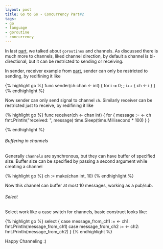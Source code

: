 ```yaml
---
layout: post
title: Go to Go - Concurrency Part#2
tags:
- go
- language
- goroutine
- concurrency
---
```


In last [part](/go-to-go-concurrency), we talked about `goroutines` and channels. As discussed there is much more to channels, liked channel direction, by default a channel is bi-directional, but it can be restricted to sending or receiving.

In sender, receiver example from [part](/go-to-go-concurrency), sender can only be restricted to sending, by redifining it like

{% highlight go %}
func sender(ch chan <- int) {
  for i := 0; ; i++ {
    ch <- i
  }
}
{% endhighlight %}

Now sender can only send signal to channel `ch`. Similarly receiver can be restricted just to receive, by redifining it like

{% highlight go %}
func receiver(ch <- chan int) {
  for {
    message := <- ch
    fmt.Println("received: ", message)
    time.Sleep(time.Millisecond * 100)
  }
}

{% endhighlight %}

###### Buffering in channels

Generally `channels` are synchronous, but they can have buffer of specified size. Buffer size can be specified by passing a second argument while creating a channel

{% highlight go %}
ch := make(chan int, 10)
{% endhighlight %}

Now this channel can buffer at most 10 messages, working as a pub/sub.

###### Select

Select work like a case switch for channels, basic construct looks like:

{% highlight go %}
select {
case message_from_ch1 := <- ch1:
    fmt.Println(message_from_ch1)
case message_from_ch2 := <- ch2:
    fmt.Println(message_from_ch2)
}
{% endhighlight %}

Happy Channeling :)